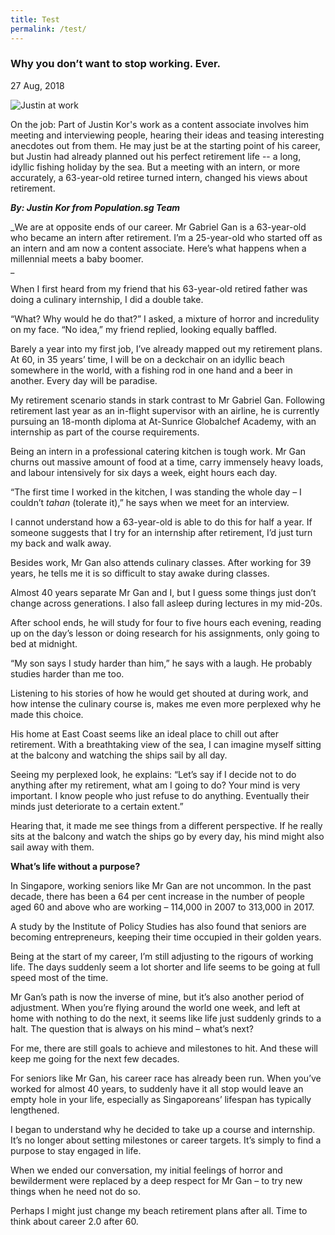 ```yaml
---
title: Test
permalink: /test/
---
```

### Why you don’t want to stop working. Ever.

27 Aug, 2018



![Justin at work](https://www.population.sg/images/default-source/default-album/justin-at-work.jpg)

On the job: Part of Justin Kor's work as a content associate involves him meeting and interviewing people, hearing their ideas and teasing interesting anecdotes out from them. He may just be at the starting point of his career, but Justin had already planned out his perfect retirement life -- a long, idyllic fishing holiday by the sea. But a meeting with an intern, or more accurately, a 63-year-old retiree turned intern, changed his views about retirement.

**_By: Justin Kor from Population.sg Team_**  

_We are at opposite ends of our career. Mr Gabriel Gan is a 63-year-old who became an intern after retirement. I’m a 25-year-old who started off as an intern and am now a content associate. Here’s what happens when a millennial meets a baby boomer.  
_  
  
When I first heard from my friend that his 63-year-old retired father was doing a culinary internship, I did a double take.

“What? Why would he do that?” I asked, a mixture of horror and incredulity on my face. “No idea,” my friend replied, looking equally baffled.

Barely a year into my first job, I’ve already mapped out my retirement plans. At 60, in 35 years’ time, I will be on a deckchair on an idyllic beach somewhere in the world, with a fishing rod in one hand and a beer in another. Every day will be paradise.

My retirement scenario stands in stark contrast to Mr Gabriel Gan. Following retirement last year as an in-flight supervisor with an airline, he is currently pursuing an 18-month diploma at At-Sunrice Globalchef Academy, with an internship as part of the course requirements.

Being an intern in a professional catering kitchen is tough work. Mr Gan churns out massive amount of food at a time, carry immensely heavy loads, and labour intensively for six days a week, eight hours each day.

“The first time I worked in the kitchen, I was standing the whole day – I couldn’t _tahan_ (tolerate it),” he says when we meet for an interview.

I cannot understand how a 63-year-old is able to do this for half a year. If someone suggests that I try for an internship after retirement, I’d just turn my back and walk away.

Besides work, Mr Gan also attends culinary classes. After working for 39 years, he tells me it is so difficult to stay awake during classes.

Almost 40 years separate Mr Gan and I, but I guess some things just don’t change across generations. I also fall asleep during lectures in my mid-20s.

After school ends, he will study for four to five hours each evening, reading up on the day’s lesson or doing research for his assignments, only going to bed at midnight.

“My son says I study harder than him,” he says with a laugh. He probably studies harder than me too.

Listening to his stories of how he would get shouted at during work, and how intense the culinary course is, makes me even more perplexed why he made this choice.

His home at East Coast seems like an ideal place to chill out after retirement. With a breathtaking view of the sea, I can imagine myself sitting at the balcony and watching the ships sail by all day.

Seeing my perplexed look, he explains: “Let’s say if I decide not to do anything after my retirement, what am I going to do? Your mind is very important. I know people who just refuse to do anything. Eventually their minds just deteriorate to a certain extent.”

Hearing that, it made me see things from a different perspective. If he really sits at the balcony and watch the ships go by every day, his mind might also sail away with them.

**What’s life without a purpose?**

In Singapore, working seniors like Mr Gan are not uncommon. In the past decade, there has been a 64 per cent increase in the number of people aged 60 and above who are working – 114,000 in 2007 to 313,000 in 2017.

A study by the Institute of Policy Studies has also found that seniors are becoming entrepreneurs, keeping their time occupied in their golden years.

Being at the start of my career, I’m still adjusting to the rigours of working life. The days suddenly seem a lot shorter and life seems to be going at full speed most of the time.

Mr Gan’s path is now the inverse of mine, but it’s also another period of adjustment. When you’re flying around the world one week, and left at home with nothing to do the next, it seems like life just suddenly grinds to a halt. The question that is always on his mind – what’s next?

For me, there are still goals to achieve and milestones to hit. And these will keep me going for the next few decades.

For seniors like Mr Gan, his career race has already been run. When you’ve worked for almost 40 years, to suddenly have it all stop would leave an empty hole in your life, especially as Singaporeans’ lifespan has typically lengthened.

I began to understand why he decided to take up a course and internship. It’s no longer about setting milestones or career targets. It’s simply to find a purpose to stay engaged in life.

When we ended our conversation, my initial feelings of horror and bewilderment were replaced by a deep respect for Mr Gan – to try new things when he need not do so.

Perhaps I might just change my beach retirement plans after all. Time to think about career 2.0 after 60.
